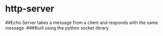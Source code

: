 # http-server

##Echo Server takes a message from a client and responds with the same message.
###Built using the python socket library.
